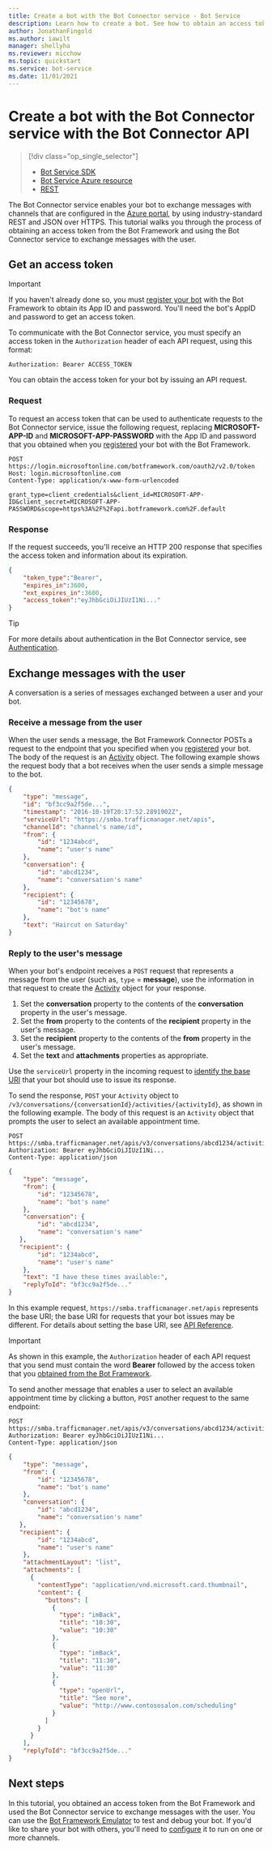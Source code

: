 ```yaml
---
title: Create a bot with the Bot Connector service - Bot Service
description: Learn how to create a bot. See how to obtain an access token from the Bot Framework and use the Bot Connector service to exchange messages with users. 
author: JonathanFingold
ms.author: iawilt
manager: shellyha
ms.reviewer: micchow
ms.topic: quickstart
ms.service: bot-service
ms.date: 11/01/2021
---
```


# Create a bot with the Bot Connector service with the Bot Connector API

> [!div class="op_single_selector"]
> - [Bot Service SDK](../bot-service-quickstart-create-bot.md)
> - [Bot Service Azure resource](../bot-service-quickstart.md)
> - [REST](../rest-api/bot-framework-rest-connector-quickstart.md)

The Bot Connector service enables your bot to exchange messages with channels that are configured in the [Azure portal](https://portal.azure.com), by using industry-standard REST and JSON over HTTPS. This tutorial walks you through the process of obtaining an access token from the Bot Framework and using the Bot Connector service to exchange messages with the user.

<a id="get-token"></a>

## Get an access token

> [!IMPORTANT]
> If you haven't already done so, you must [register your bot](../bot-service-quickstart-registration.md) with the Bot Framework to obtain its App ID and password. You'll need the bot's AppID and password to get an access token.

To communicate with the Bot Connector service, you must specify an access token in the `Authorization` header of each API request, using this format:

```http
Authorization: Bearer ACCESS_TOKEN
```

You can obtain the access token for your bot by issuing an API request.

### Request

To request an access token that can be used to authenticate requests to the Bot Connector service, issue the following request, replacing **MICROSOFT-APP-ID** and **MICROSOFT-APP-PASSWORD** with the App ID and password that you obtained when you [registered](../bot-service-quickstart-registration.md) your bot with the Bot Framework.

```http
POST https://login.microsoftonline.com/botframework.com/oauth2/v2.0/token
Host: login.microsoftonline.com
Content-Type: application/x-www-form-urlencoded

grant_type=client_credentials&client_id=MICROSOFT-APP-ID&client_secret=MICROSOFT-APP-PASSWORD&scope=https%3A%2F%2Fapi.botframework.com%2F.default
```

### Response

If the request succeeds, you'll receive an HTTP 200 response that specifies the access token and information about its expiration.

```json
{
    "token_type":"Bearer",
    "expires_in":3600,
    "ext_expires_in":3600,
    "access_token":"eyJhbGciOiJIUzI1Ni..."
}
```

> [!TIP]
> For more details about authentication in the Bot Connector service, see [Authentication](bot-framework-rest-connector-authentication.md).

## Exchange messages with the user

A conversation is a series of messages exchanged between a user and your bot.

### Receive a message from the user

When the user sends a message, the Bot Framework Connector POSTs a request to the endpoint that you specified when you [registered](../bot-service-quickstart-registration.md) your bot. The body of the request is an [Activity][] object. The following example shows the request body that a bot receives when the user sends a simple message to the bot.

```json
{
    "type": "message",
    "id": "bf3cc9a2f5de...",
    "timestamp": "2016-10-19T20:17:52.2891902Z",
    "serviceUrl": "https://smba.trafficmanager.net/apis",
    "channelId": "channel's name/id",
    "from": {
        "id": "1234abcd",
        "name": "user's name"
    },
    "conversation": {
        "id": "abcd1234",
        "name": "conversation's name"
    },
    "recipient": {
        "id": "12345678",
        "name": "bot's name"
    },
    "text": "Haircut on Saturday"
}
```

### Reply to the user's message

When your bot's endpoint receives a `POST` request that represents a message from the user (such as, `type` = **message**), use the information in that request to create the [Activity][] object for your response.

1. Set the **conversation** property to the contents of the **conversation** property in the user's message.
1. Set the **from** property to the contents of the **recipient** property in the user's message.
1. Set the **recipient** property to the contents of the **from** property in the user's message.
1. Set the **text** and **attachments** properties as appropriate.

Use the `serviceUrl` property in the incoming request to [identify the base URI](bot-framework-rest-connector-api-reference.md#base-uri) that your bot should use to issue its response.

To send the response, `POST` your `Activity` object to `/v3/conversations/{conversationId}/activities/{activityId}`, as shown in the following example. The body of this request is an `Activity` object that prompts the user to select an available appointment time.

```http
POST https://smba.trafficmanager.net/apis/v3/conversations/abcd1234/activities/bf3cc9a2f5de... 
Authorization: Bearer eyJhbGciOiJIUzI1Ni...
Content-Type: application/json
```

```json
{
    "type": "message",
    "from": {
        "id": "12345678",
        "name": "bot's name"
    },
    "conversation": {
        "id": "abcd1234",
        "name": "conversation's name"
   },
   "recipient": {
        "id": "1234abcd",
        "name": "user's name"
    },
    "text": "I have these times available:",
    "replyToId": "bf3cc9a2f5de..."
}
```

In this example request, `https://smba.trafficmanager.net/apis` represents the base URI; the base URI for requests that your bot issues may be different. For details about setting the base URI, see [API Reference](bot-framework-rest-connector-api-reference.md#base-uri).

> [!IMPORTANT]
> As shown in this example, the `Authorization` header of each API request that you send must contain the word **Bearer** followed by the access token that you [obtained from the Bot Framework](#get-token).

To send another message that enables a user to select an available appointment time by clicking a button, `POST` another request to the same endpoint:

```http
POST https://smba.trafficmanager.net/apis/v3/conversations/abcd1234/activities/bf3cc9a2f5de... 
Authorization: Bearer eyJhbGciOiJIUzI1Ni...
Content-Type: application/json
```

```json
{
    "type": "message",
    "from": {
        "id": "12345678",
        "name": "bot's name"
    },
    "conversation": {
        "id": "abcd1234",
        "name": "conversation's name"
   },
   "recipient": {
        "id": "1234abcd",
        "name": "user's name"
    },
    "attachmentLayout": "list",
    "attachments": [
      {
        "contentType": "application/vnd.microsoft.card.thumbnail",
        "content": {
          "buttons": [
            {
              "type": "imBack",
              "title": "10:30",
              "value": "10:30"
            },
            {
              "type": "imBack",
              "title": "11:30",
              "value": "11:30"
            },
            {
              "type": "openUrl",
              "title": "See more",
              "value": "http://www.contososalon.com/scheduling"
            }
          ]
        }
      }
    ],
    "replyToId": "bf3cc9a2f5de..."
}
```

## Next steps

In this tutorial, you obtained an access token from the Bot Framework and used the Bot Connector service to exchange messages with the user.
You can use the [Bot Framework Emulator](../bot-service-debug-emulator.md) to test and debug your bot.
If you'd like to share your bot with others, you'll need to [configure](../bot-service-manage-channels.md) it to run on one or more channels.

[Activity]: bot-framework-rest-connector-api-reference.md#activity-object
